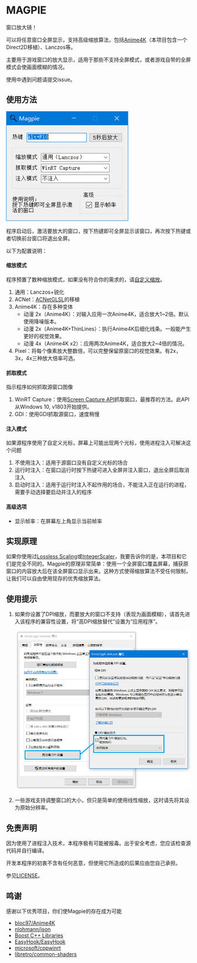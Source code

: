 # MAGPIE

窗口放大镜！

可以将任意窗口全屏显示，支持高级缩放算法，包括[Anime4K](https://github.com/bloc97/Anime4K)（本项目包含一个Direct2D移植）、Lanczos等。

主要用于游戏窗口的放大显示，适用于那些不支持全屏模式，或者游戏自带的全屏模式会使画面模糊的情况。

使用中遇到问题请提交issue。

## 使用方法

![窗口截图](img/窗口截图.png)

程序启动后，激活要放大的窗口，按下热键即可全屏显示该窗口，再次按下热键或者切换前台窗口将退出全屏。

以下为配置说明：

#### 缩放模式

程序预置了数种缩放模式，如果没有符合你的需求的，请[自定义缩放](docs/自定义缩放.md)。

1. 通用：Lanczos+锐化
2. ACNet：[ACNetGLSL](https://github.com/TianZerL/ACNetGLSL)的移植
3. Anime4K：存在多种变体
   * 动漫 2x（Anime4K）：对输入应用一次Anime4K，适合放大1~2倍。默认使用降噪版本。
   * 动漫 2x（Anime4K+ThinLines）：执行Anime4K后细化线条。一般能产生更好的视觉效果。
   * 动漫 4x（Anime4K x2）：应用两次Anime4K，适合放大2~4倍的情况。
4. Pixel：将每个像素放大整数倍，可以完整保留原窗口的视觉效果。有2x，3x，4x三种放大倍率可选。

#### 抓取模式

指示程序如何抓取源窗口图像

1. WinRT Capture：使用[Screen Capture API](https://docs.microsoft.com/en-us/windows/uwp/audio-video-camera/screen-capture)抓取窗口，最推荐的方法。此API从Windows 10, v1803开始提供。
2. GDI：使用GDI抓取源窗口，速度稍慢

#### 注入模式

如果源程序使用了自定义光标，屏幕上可能出现两个光标，使用进程注入可解决这个问题

1. 不使用注入：适用于源窗口没有自定义光标的场合
2. 运行时注入：在窗口运行时按下热键可进入全屏并注入窗口，退出全屏后取消注入
3. 启动时注入：适用于运行时注入不起作用的场合，不能注入正在运行的进程，需要手动选择要启动并注入的程序

#### 高级选项

* 显示帧率：在屏幕左上角显示当前帧率

## 实现原理

如果你使用过[Lossless Scaling](https://store.steampowered.com/app/993090/Lossless_Scaling/)或[IntegerScaler](https://tanalin.com/en/projects/integer-scaler/)，我要告诉你的是，本项目和它们是完全不同的。Magpie的原理非常简单：使用一个全屏窗口覆盖屏幕，捕获原窗口的内容放大后在该全屏窗口显示出来。这种方式使得缩放算法不受任何限制，让我们可以自由使用现存的优秀缩放算法。

## 使用提示

1. 如果你设置了DPI缩放，而要放大的窗口不支持（表现为画面模糊），请首先进入该程序的兼容性设置，将“高DPI缩放替代”设置为“应用程序”。

   ![高DPI设置](img/高DPI设置.png)

2. 一些游戏支持调整窗口的大小，但只是简单的使用线性缩放，这时请先将其设为原始分辨率。

## 免责声明

因为使用了进程注入技术，本程序极有可能被报毒。出于安全考虑，您应该检查源代码并自行编译。

开发本程序的初衷不含有任何恶意，但使用它所造成的后果应由您自己承担。

参见[LICENSE](./LICENSE)。

## 鸣谢

感谢以下优秀项目，你们使Magpie的存在成为可能

* [bloc97/Anime4K](https://github.com/bloc97/Anime4K)
* [nlohmann/json](https://github.com/nlohmann/json)
* [Boost C++ Libraries](https://www.boost.org/)
* [EasyHook/EasyHook](https://github.com/EasyHook/EasyHook)
* [microsoft/cppwinrt](https://github.com/microsoft/cppwinrt)
* [libretro/common-shaders](https://github.com/libretro/common-shaders)

